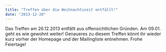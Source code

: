 ```yaml
---
title: "Treffen über die Weihnachtszeit entfällt!"
date: "2013-12-20"
---
```


Das Treffen am 26.12.2013 entfällt aus offensichtlichen Gründen. Am 09.01. geht es wie gewohnt weiter! Genaueres zu diesem Treffen könnt ihr wieder kurz vorher der Homepage und der Mailingliste entnehmen. Frohe Feiertage!
